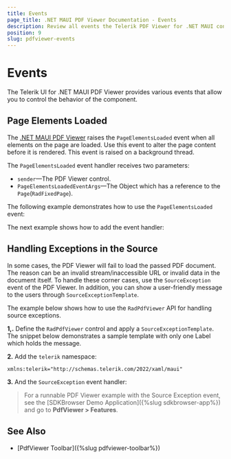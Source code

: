 ```yaml
---
title: Events
page_title: .NET MAUI PDF Viewer Documentation - Events
description: Review all events the Telerik PDF Viewer for .NET MAUI control provides.
position: 9
slug: pdfviewer-events
---
```


# Events

The Telerik UI for .NET MAUI PDF Viewer provides various events that allow you to control the behavior of the component.

## Page Elements Loaded

The <a href="https://www.telerik.com/maui-ui/pdf-viewer" target="_blank">.NET MAUI PDF Viewer</a> raises the `PageElementsLoaded` event when all elements on the page are loaded. Use this event to alter the page content before it is rendered. This event is raised on a background thread.

The `PageElementsLoaded` event handler receives two parameters:
* `sender`&mdash;The PDF Viewer control.
* `PageElementsLoadedEventArgs`&mdash;The Object which has a reference to the `Page`(`RadFixedPage`).

The following example demonstrates how to use the `PageElementsLoaded` event:

<snippet id='pdfviewer-page-elements-loaded' />

The next example shows how to add the event handler:

<snippet id='pdfviewer-page-element-loaded-event' />

## Handling Exceptions in the Source

In some cases, the PDF Viewer will fail to load the passed PDF document. The reason can be an invalid stream/inaccessible URL or invalid data in the document itself. To handle these corner cases, use the `SourceException` event of the PDF Viewer. In addition, you can show a user-friendly message to the users through `SourceExceptionTemplate`.

The example below shows how to use the `RadPdfViewer` API for handling source exceptions.

**1,.** Define the `RadPdfViewer` control and apply a `SourceExceptionTemplate`. The snippet below demonstrates a sample template with only one Label which holds the message. 

<snippet id='pdfviewer-source-exception-xaml' />

**2.** Add the `telerik` namespace:

```XAML
xmlns:telerik="http://schemas.telerik.com/2022/xaml/maui"
```

**3.** And the `SourceException` event handler:

<snippet id='pdfviewer-sourceexception-eventhandler' />

> For a runnable PDF Viewer example with the Source Exception event, see the [SDKBrowser Demo Application]({%slug sdkbrowser-app%}) and go to **PdfViewer > Features**.

## See Also

- [PdfViewer Toolbar]({%slug pdfviewer-toolbar%})
